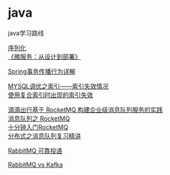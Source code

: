 # java
java学习路线


<a href="https://www.ibm.com/developerworks/cn/java/j-lo-serial/" target="_blank">序列化 </a><br/>
<a href="https://github.com/DocsHome/microservices" target="_blank">《微服务：从设计到部署》 </a><br/>

<a href="https://juejin.im/entry/5a8fe57e5188255de201062b" target="_blank">Spring事务传播行为详解 </a><br/>

<a href="https://www.jianshu.com/p/9c9a0057221f" target="_blank">MYSQL调优之索引——索引失效情况 </a><br/>
<a href="http://www.ligen.pro/2018/02/05/%E4%BD%BF%E7%94%A8%E5%A4%8D%E5%90%88%E7%B4%A2%E5%BC%95%E6%97%B6%E5%87%BA%E7%8E%B0%E7%9A%84%E7%B4%A2%E5%BC%95%E5%A4%B1%E6%95%88/" target="_blank">使用复合索引时出现的索引失效 </a><br/>


<a href="https://www.infoq.cn/article/dXJ3EYIp*WaHfmVwlMeu" target="_blank">滴滴出行基于 RocketMQ 构建企业级消息队列服务的实践</a><br/>
<a href="https://juejin.im/post/5af02571f265da0b9e64fcfd" target="_blank">消息队列之 RocketMQ</a><br/>
<a href="https://juejin.im/post/5af02571f265da0b9e64fcfd" target="_blank">十分钟入门RocketMQ</a><br/>
<a href="https://mp.weixin.qq.com/s/2rI3kT1CXD_m8QxKBn7T8Q" target="_blank">分布式之消息队列复习精讲</a><br/>

<a href="https://www.cnblogs.com/wangiqngpei557/p/9381478.html" target="_blank">RabbitMQ 可靠投递</a><br/>

<a href="https://zhuanlan.zhihu.com/p/38913026" target="_blank">RabbitMQ vs Kafka</a><br/>
